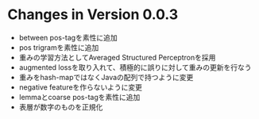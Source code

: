 # Changes in Version 0.0.3

- between pos-tagを素性に追加
- pos trigramを素性に追加
- 重みの学習方法としてAveraged Structured Perceptronを採用
 - augmented lossを取り入れて、積極的に誤りに対して重みの更新を行なう
- 重みをhash-mapではなくJavaの配列で持つように変更
- negative featureを作らないように変更
- lemmaとcoarse pos-tagを素性に追加
- 表層が数字のものを正規化
